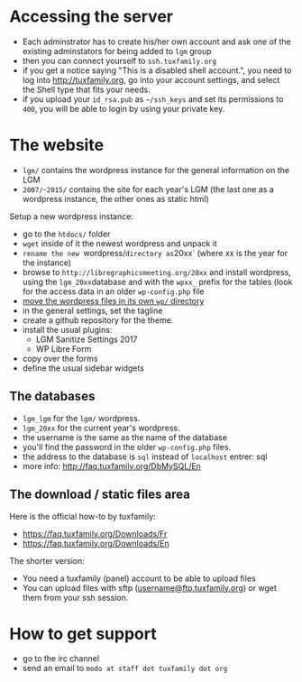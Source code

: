 # Accessing the server

- Each adminstrator has to create his/her own account and ask one of the existing adminstators for being added to `lgm` group
- then you can connect yourself to `ssh.tuxfamily.org`
- if you get a notice saying "This is a disabled shell account.", you need to log into http://tuxfamily.org, go into your account settings, and select the Shell type that fits your needs.
- if you upload your `id_rsa.pub` as `~/ssh_keys` and set its permissions to `400`, you will be able to login by using your private key.

# The website

- `lgm/` contains the wordpress instance for the general information on the LGM
- `2007/`-`2015/` contains the site for each year's LGM (the last one as a wordpress instance, the other ones as static html)

Setup a new wordpress instance:

- go to the `htdocs/` folder
- `wget` inside of it the newest wordpress and unpack it
- `rename the new `wordpress/` directory as `20xx` (where xx is the year for the instance)
- browse to `http://libregraphicsmeeting.org/20xx` and install wordpress, using the `lgm_20xx`database and with the `wpxx_` prefix for the tables (look for the access data in an older `wp-config.php` file
- [move the wordpress files in its own `wp/` directory](https://codex.wordpress.org/Giving_WordPress_Its_Own_Directory#Method_II_.28With_URL_change.29)
- in the general settings, set the tagline
- create a github repository for the theme.
- install the usual plugins:
  - LGM Sanitize Settings 2017
  - WP Libre Form
- copy over the forms
- define the usual sidebar widgets

## The databases

- `lgm_lgm` for the `lgm/` wordpress.
- `lgm_20xx` for the current year's wordpress.
- the username is the same as the name of the database
- you'll find the password in the older `wp-config.php` files.
- the address to the database is `sql` instead of `localhost` entrer: sql
- more info: <http://faq.tuxfamily.org/DbMySQL/En>

## The download / static files area

Here is the official how-to by tuxfamily:

- https://faq.tuxfamily.org/Downloads/Fr
- https://faq.tuxfamily.org/Downloads/En

The shorter version:

- You need a tuxfamily (panel) account to be able to upload files
- You can upload files with sftp (username@ftp.tuxfamily.org) or wget them from your ssh session.

# How to get support

- go to the irc channel
- send an email to `modo at staff dot tuxfamily dot org`
